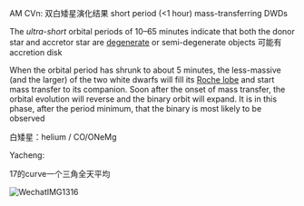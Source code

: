 AM CVn: 双白矮星演化结果 short period  (<1 hour) mass-transferring DWDs 

The *ultra-short* orbital periods of 10–65 minutes indicate that both the donor star and accretor star are [degenerate](https://en.wikipedia.org/wiki/Degenerate_matter) or semi-degenerate objects 可能有accretion disk

When the orbital period has shrunk to about 5 minutes, the less-massive (and the larger) of the two white dwarfs will fill its [Roche lobe](https://en.wikipedia.org/wiki/Roche_lobe) and start mass transfer to its companion. Soon after the onset of mass transfer, the orbital evolution will reverse and the binary orbit will expand. It is in this phase, after the period minimum, that the binary is most likely to be observed

白矮星：helium / CO/ONeMg



Yacheng:

17的curve一个三角全天平均

![WechatIMG1316](/Users/liuchang/Documents/Notes/note/WechatIMG1316.png)